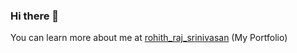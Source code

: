 ### Hi there 👋

You can learn more about me at [rohith_raj_srinivasan](https://rohis06.github.io/rohith_raj_srinivasan/) (My Portfolio)
<!--
**rohis06/rohis06** is a ✨ _special_ ✨ repository because its `README.md` (this file) appears on your GitHub profile.

Here are some ideas to get you started:

- 🔭 I’m currently working on ...
- 🌱 I’m currently learning ...
- 👯 I’m looking to collaborate on ...
- 🤔 I’m looking for help with ...
- 💬 Ask me about ...
- 📫 How to reach me: ...
- 😄 Pronouns: ...
- ⚡ Fun fact: ...
-->

<!--
![Rohith's GitHub stats](https://github-readme-stats.vercel.app/api?username=rohis06&show_icons=true&&count_private=true&&include_all_commits=true)
<br/>
[![Top Langs](https://github-readme-stats.vercel.app/api/top-langs/?username=rohis06&hide_progress=true)](https://github.com/rohis06/github-readme-stats)
-->
